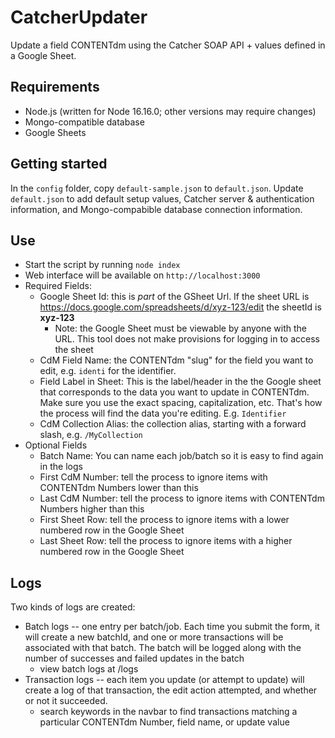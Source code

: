 # CatcherUpdater

Update a field CONTENTdm using the Catcher SOAP API + values defined in a Google Sheet.

## Requirements

- Node.js (written for Node 16.16.0; other versions may require changes)
- Mongo-compatible database
- Google Sheets

## Getting started

In the `config` folder, copy `default-sample.json` to `default.json`. Update `default.json` to add default setup values, Catcher server & authentication information, and Mongo-compabible database connection information.

## Use

- Start the script by running `node index`
- Web interface will be available on `http://localhost:3000`
- Required Fields:
  - Google Sheet Id: this is _part_ of the GSheet Url. If the sheet URL is https://docs.google.com/spreadsheets/d/xyz-123/edit the sheetId is **xyz-123**
    - Note: the Google Sheet must be viewable by anyone with the URL. This tool does not make provisions for logging in to access the sheet
  - CdM Field Name: the CONTENTdm "slug" for the field you want to edit, e.g. `identi` for the identifier.
  - Field Label in Sheet: This is the label/header in the the Google sheet that corresponds to the data you want to update in CONTENTdm. Make sure you use the exact spacing, capitalization, etc. That's how the process will find the data you're editing. E.g. `Identifier`
  - CdM Collection Alias: the collection alias, starting with a forward slash, e.g. `/MyCollection`
- Optional Fields
  - Batch Name: You can name each job/batch so it is easy to find again in the logs
  - First CdM Number: tell the process to ignore items with CONTENTdm Numbers lower than this
  - Last CdM Number: tell the process to ignore items with CONTENTdm Numbers higher than this
  - First Sheet Row: tell the process to ignore items with a lower numbered row in the Google Sheet
  - Last Sheet Row: tell the process to ignore items with a higher numbered row in the Google Sheet

## Logs

Two kinds of logs are created:

- Batch logs -- one entry per batch/job. Each time you submit the form, it will create a new batchId, and one or more transactions will be associated with that batch. The batch will be logged along with the number of successes and failed updates in the batch
  - view batch logs at /logs
- Transaction logs -- each item you update (or attempt to update) will create a log of that transaction, the edit action attempted, and whether or not it succeeded.
  - search keywords in the navbar to find transactions matching a particular CONTENTdm Number, field name, or update value
